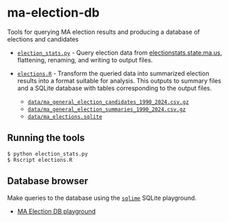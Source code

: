 # ma-election-db

Tools for querying MA election results and producing a database of
elections and candidates

* [`election_stats.py`](election_stats.py) - Query election data from
  [electionstats.state.ma.us](https://electionstats.state.ma.us),
  flattening, renaming, and writing to output files.

* [`elections.R`](elections.R) - Transform the queried data into
  summarized election results into a format suitable for
  analysis. This outputs to summary files and a SQLite database with
  tables corresponding to the output files.
  * [`data/ma_general_election_candidates_1990_2024.csv.gz`](data/ma_general_election_candidates_1990_2024.csv.gz)
  * [`data/ma_general_election_summaries_1990_2024.csv.gz`](data/ma_general_election_summaries_1990_2024.csv.gz)
  * [`data/ma_elections.sqlite`](data/ma_elections.sqlite)

## Running the tools

```
$ python election_stats.py
$ Rscript elections.R
```

## Database browser

Make queries to the database using the [`sqlime`](https://sqlime.org) SQLite playground.

* [MA Election DB playground](https://sqlime.org/#https://bwbensonjr.github.io/ma-election-db/data/ma_elections.sqlite)

